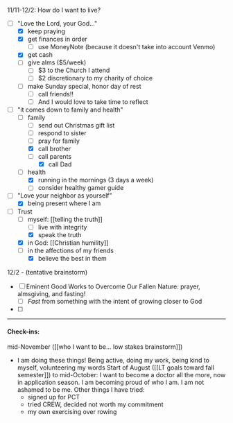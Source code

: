 
11/11-12/2: How do I want to live?
- [ ] "Love the Lord, your God..."
	- [x] keep praying 
	- [x] get finances in order
		- [ ] use MoneyNote (because it doesn't take into account Venmo)
	- [x] get cash
	- [ ] give alms ($5/week)
		- [ ] $3 to the Church I attend
		- [ ] $2 discretionary to my charity of choice
	- [ ] make Sunday special, honor day of rest
		- [ ] call friends!!
		- [ ] And I would love to take time to reflect
- [ ] "it comes down to family and health"
	- [ ] family
		- [ ] send out Christmas gift list
		- [ ] respond to sister
		- [ ] pray for family
		- [x] call brother
		- [ ] call parents
			- [x] call Dad
	- [ ] health
		- [x] running in the mornings (3 days a week)
		- [ ] consider healthy gamer guide
- [ ] "Love your neighbor as yourself"
	- [x] being present where I am
- [ ] Trust
	- [ ] myself: [[telling the truth]]
		- [ ] live with integrity
		- [x] speak the truth
	- [x] in God: [[Christian humility]]
	- [ ] in the affections of my friends
		- [x] believe the best in them

12/2 - (tentative brainstorm)
- [ ] Eminent Good Works to Overcome Our Fallen Nature: prayer, almsgiving, and fasting!
	- [ ] *Fast* from something with the intent of growing closer to God
- [ ] 

---

#### Check-ins:
mid-November ([[who I want to be... low stakes brainstorm]])
- I am doing these things! Being active, doing my work, being kind to myself, volunteering my words
Start of August ([[LT goals toward fall semester]]) to mid-October: 
	I want to become a doctor all the more, now in application season.
	I am becoming proud of who I am. I am not ashamed to be me.
	Other things I have tried:
	- signed up for PCT
	- tried CREW, decided not worth my commitment
	- my own exercising over rowing
